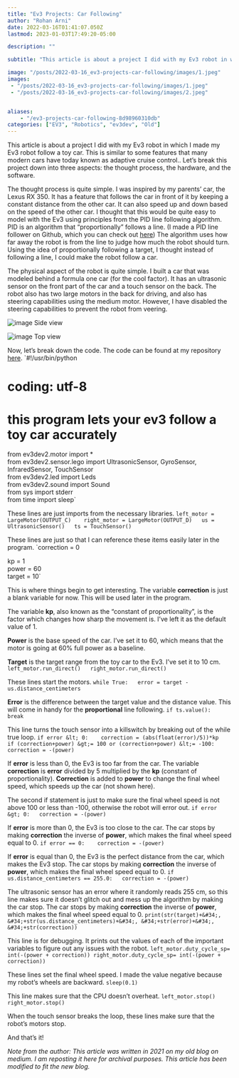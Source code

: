 ```yaml
---
title: "Ev3 Projects: Car Following"
author: "Rohan Arni"
date: 2022-03-16T01:41:07.050Z
lastmod: 2023-01-03T17:49:20-05:00

description: ""

subtitle: "This article is about a project I did with my Ev3 robot in which I made my Ev3 robot follow a toy car. This is similar to some features…"

image: "/posts/2022-03-16_ev3-projects-car-following/images/1.jpeg" 
images:
 - "/posts/2022-03-16_ev3-projects-car-following/images/1.jpeg"
 - "/posts/2022-03-16_ev3-projects-car-following/images/2.jpeg"


aliases:
    - "/ev3-projects-car-following-8d98960310db"
categories: ["EV3", "Robotics", "ev3dev", "Old"]
---
```


This article is about a project I did with my Ev3 robot in which I made my Ev3 robot follow a toy car. This is similar to some features that many modern cars have today known as adaptive cruise control.. Let’s break this project down into three aspects: the thought process, the hardware, and the software.

The thought process is quite simple. I was inspired by my parents’ car, the Lexus RX 350. It has a feature that follows the car in front of it by keeping a constant distance from the other car. It can also speed up and down based on the speed of the other car. I thought that this would be quite easy to model with the Ev3 using principles from the PID line following algorithm. PID is an algorithm that “proportionally” follows a line. (I made a PID line follower on Github, which you can check out [here](https://github.com/rtenacity/LineFollower)) The algorithm uses how far away the robot is from the line to judge how much the robot should turn. Using the idea of proportionally following a target, I thought instead of following a line, I could make the robot follow a car.

The physical aspect of the robot is quite simple. I built a car that was modeled behind a formula one car (for the cool factor). It has an ultrasonic sensor on the front part of the car and a touch sensor on the back. The robot also has two large motors in the back for driving, and also has steering capabilities using the medium motor. However, I have disabled the steering capabilities to prevent the robot from veering.

![image](/posts/2022-03-16_ev3-projects-car-following/images/1.jpeg#layoutTextWidth)
Side view


![image](/posts/2022-03-16_ev3-projects-car-following/images/2.jpeg#layoutTextWidth)
Top view



Now, let’s break down the code. The code can be found at my repository [here](https://github.com/rtenacity/CarFollower).
`#!/usr/bin/python  
# coding: utf-8  

# this program lets your ev3 follow a toy car accurately  

from ev3dev2.motor import *  
from ev3dev2.sensor.lego import UltrasonicSensor, GyroSensor, InfraredSensor, TouchSensor  
from ev3dev2.led import Leds  
from ev3dev2.sound import Sound  
from sys import stderr  
from time import sleep`

These lines are just imports from the necessary libraries.
`left_motor = LargeMotor(OUTPUT_C)   
right_motor = LargeMotor(OUTPUT_D)  
us = UltrasonicSensor()  
ts = TouchSensor()`

These lines are just so that I can reference these items easily later in the program.
`correction = 0  

kp = 1   
power = 60  
target = 10`

This is where things begin to get interesting. The variable **correction** is just a blank variable for now. This will be used later in the program.

The variable **kp**, also known as the “constant of proportionality”, is the factor which changes how sharp the movement is. I’ve left it as the default value of 1.

**Power** is the base speed of the car. I’ve set it to 60, which means that the motor is going at 60% full power as a baseline.

**Target** is the target range from the toy car to the Ev3. I’ve set it to 10 cm.
`left_motor.run_direct()  
right_motor.run_direct()`

These lines start the motors.
`while True:  
    error = target - us.distance_centimeters`

**Error** is the difference between the target value and the distance value. This will come in handy for the **proportional** line following.
`if ts.value():  
        break`

This line turns the touch sensor into a killswitch by breaking out of the while true loop.
`if error &lt; 0:   
        correction = (abs(float(error)/5))*kp  
        if (correction+power) &gt;= 100 or (correction+power) &lt;= -100:   
            correction = -(power)`

If **error** is less than 0, the Ev3 is too far from the car. The variable **correction** is **error** divided by 5 multiplied by the **kp** (constant of proportionality). **Correction** is added to **power** to change the final wheel speed, which speeds up the car (not shown here).

The second if statement is just to make sure the final wheel speed is not above 100 or less than -100, otherwise the robot will error out.
`if error &gt; 0:  
        correction = -(power)`

If **error** is more than 0, the Ev3 is too close to the car. The car stops by making **correction** the inverse of **power**, which makes the final wheel speed equal to 0.
`if error == 0:   
        correction = -(power)`

If **error** is equal than 0, the Ev3 is the perfect distance from the car, which makes the Ev3 stop. The car stops by making **correction** the inverse of **power**, which makes the final wheel speed equal to 0.
`if us.distance_centimeters == 255.0:  
        correction = -(power)`

The ultrasonic sensor has an error where it randomly reads 255 cm, so this line makes sure it doesn’t glitch out and mess up the algorithm by making the car stop. The car stops by making **correction** the inverse of **power**, which makes the final wheel speed equal to 0.
`print(str(target)+&#34;, &#34;+str(us.distance_centimeters)+&#34;, &#34;+str(error)+&#34;, &#34;+str(correction)) `

This line is for debugging. It prints out the values of each of the important variables to figure out any issues with the robot.
`left_motor.duty_cycle_sp= int(-(power + correction)) right_motor.duty_cycle_sp= int(-(power + correction)) `

These lines set the final wheel speed. I made the value negative because my robot’s wheels are backward.
`sleep(0.1)`

This line makes sure that the CPU doesn’t overheat.
`left_motor.stop()  
right_motor.stop()`

When the touch sensor breaks the loop, these lines make sure that the robot’s motors stop.

And that’s it!




*Note from the author: This article was written in 2021 on my old blog on medium. I am reposting it here for archival purposes. This article has been modified to fit the new blog.*